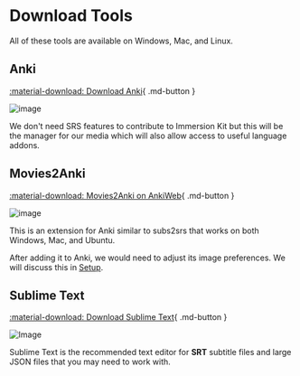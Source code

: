 # Download Tools

All of these tools are available on Windows, Mac, and Linux.

## Anki

[:material-download: Download Anki](https://apps.ankiweb.net/){ .md-button }

![image](../../assets/anki.png)

We don't need SRS features to contribute to Immersion Kit but this will be the manager for our media which will also allow access to useful language addons.

## Movies2Anki

[:material-download: Movies2Anki on AnkiWeb](https://ankiweb.net/shared/info/939347702){ .md-button }

![image](../../assets/movies2anki.png)

This is an extension for Anki similar to subs2srs that works on both Windows, Mac, and Ubuntu.

After adding it to Anki, we would need to adjust its image preferences. We will discuss this in [Setup](/contribution/setup).


## Sublime Text

[:material-download: Download Sublime Text](https://www.sublimetext.com/){ .md-button }

![Image](https://www.sublimetext.com/images/og-full.jpg)

Sublime Text is the recommended text editor for **SRT** subtitle files and large JSON files that you may need to work with.